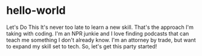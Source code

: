 # hello-world
Let's Do This
It's never too late to learn a new skill. That's the approach I'm taking with coding.
I'm an NPR junkie and I love finding podcasts that can teach me something I don't already know. 
I'm an attorney by trade, but want to expand my skill set to tech. So, let's get this party started! 
